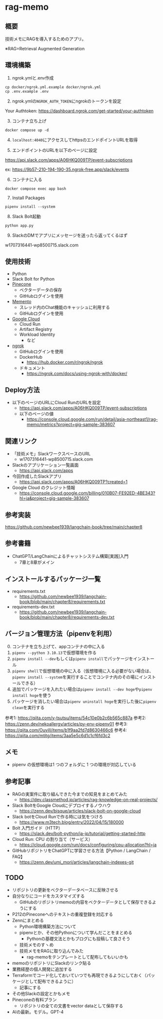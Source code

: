# rag-memo

## 概要

技術メモにRAGを導入するためのアプリ。

※RAG=Retrieval Augmented Generation

## 環境構築

1. ngrok.ymlと.env作成

```shell
cp docker/ngrok.yml.example docker/ngrok.yml
cp .env.example .env
```

2. ngrok.ymlの`NGROK_AUTH_TOKEN`にngrokのトークンを設定

Your Authtoken:  https://dashboard.ngrok.com/get-started/your-authtoken

3. コンテナ立ち上げ

```
docker compose up -d
```

4. `localhost:4040`にアクセスしてhttpsのエンドポイントURLを取得

5. エンドポイントのURLを以下のページに設定

https://api.slack.com/apps/A06HKQ009TP/event-subscriptions

ex: https://9b57-210-194-190-35.ngrok-free.app/slack/events

6. コンテナに入る

```shell
docker compose exec app bash
```

7. Install Packages

```shell
pipenv install --system
```

8. Slack Bolt起動

```shell
python app.py
```

9. SlackのDMでアプリにメッセージを送ったら返ってくるはず

w1707316441-wp8500715.slack.com

## 使用技術

- Python
- Slack Bolt for Python
- [Pinecone](https://www.pinecone.io/)
    - ベクターデータの保存
    - GitHubログインを使用
- [Memento](https://www.gomomento.com/)
    - スレッド内のChat機能のキャッシュに利用する
    - GitHubログインを使用
- [Google Cloud](https://console.cloud.google.com/welcome?project=gig-sample-383607)
    - Cloud Run
    - Artifact Registry
    - Workload Identity
        - など    
- [ngrok](https://dashboard.ngrok.com/get-started/setup/macos)
    - GitHubログインを使用
    - DockerHub
        - https://hub.docker.com/r/ngrok/ngrok
    - ドキュメント
        - https://ngrok.com/docs/using-ngrok-with/docker/    

## Deploy方法

- 以下のページのURLにCloud RunのURLを設定
    - https://api.slack.com/apps/A06HKQ009TP/event-subscriptions
    - 以下のページの値
        - https://console.cloud.google.com/run/detail/asia-northeast1/rag-memo/metrics?project=gig-sample-383607

## 関連リンク

- 「技術メモ」SlackワークスペースのURL
    - w1707316441-wp8500715.slack.com
- Slackのアプリケーション一覧画面
    - https://api.slack.com/apps
- 今回作成したSlackアプリ
    - https://api.slack.com/apps/A06HKQ009TP?created=1
- Google Cloud のクレジット情報
    - https://console.cloud.google.com/billing/010B07-FE92ED-4BE343?hl=ja&project=gig-sample-383607

## 参考実装

https://github.com/newbee1939/langchain-book/tree/main/chapter8

## 参考書籍

- ChatGPT/LangChainによるチャットシステム構築[実践]入門
    - 7章と8章がメイン

## インストールするパッケージ一覧

- requirements.txt
    - https://github.com/newbee1939/langchain-book/blob/main/chapter8/requirements.txt
- requirements-dev.txt
    - https://github.com/newbee1939/langchain-book/blob/main/chapter8/requirements-dev.txt

## バージョン管理方法（pipenvを利用）

0. コンテナを立ち上げて、appコンテナの中に入る
1. `pipenv --python 3.10.13`で仮想環境を作る
2. `pipenv install --dev`もしくは`pipenv install`でパッケージをインストール
3. `pipenv shell`で仮想環境の中に入る（仮想環境に入る必要がない場合は、`pipenv install --system`を実行することでコンテナ内のその場にインストールできる）
4. 追加でパッケージを入れたい場合は`pipenv install --dev hoge`や`pipenv install hoge`を使う
5. パッケージを消したい場合は`pipenv uninstall hoge`を実行した後に`pipenv clean`を実行する

参考1: https://qiita.com/y-tsutsu/items/54c10e0b2c6b565c887a
参考2: https://zenn.dev/nekoallergy/articles/py-env-pipenv01
参考3: https://qiita.com/Ouvill/items/b1f9aa2fd7d8630466c6
参考4: https://qiita.com/mtitg/items/3aa5e5c6d1c1cf6fd3c2

## メモ

- pipenv の仮想環境は1 つのフォルダに 1 つの環境が対応している

## 参考記事

- RAGの実案件に取り組んできた今までの知見をまとめてみた
    - https://dev.classmethod.jp/articles/rag-knowledge-on-real-projects/
- Slack BoltをGoogle Cloudにデプロイするノウハウ
    - https://zenn.dev/bisque/articles/slack-bolt-on-google-cloud
- Slack botをCloud Runで作る時には気をつけろ
    - https://www.m3tech.blog/entry/2022/04/15/180000    
- Bolt 入門ガイド（HTTP）
    - https://slack.dev/bolt-python/ja-jp/tutorial/getting-started-http
- Cloud Run: CPU の割り当て（サービス）
    - https://cloud.google.com/run/docs/configuring/cpu-allocation?hl=ja
- GitHubリポジトリをChatGPTに学習させる方法【Python / LangChain / FAQ】
    - https://zenn.dev/umi_mori/articles/langchain-indexes-git

## TODO

- リポジトリの更新をベクターデータベースに反映させる
- 自分なりにコードをカスタマイズする
    - GitHubのリポジトリmemoの内容をベクターデータとして保存できるようにする
- P212のPineconeへのテキストの重複登録を対応する
- Zennにまとめる
    - Python環境構築方法について
    - pipenvとか、その他Pythonについて学んだことをまとめる
        - Pythonの基礎文法とかもブログにも投稿して良さそう
    - 技術メモのすヽめ
    - 技術メモをRAGに取り込んでみた
        - rag-memoをテンプレートとして配布してもいいかも
- memoのリポジトリにSlackのリンク貼る
- 業務経歴の個人開発に追加する
- Terraformでコード化しておいていつでも再現できるようにしておく（パッケージとして配布できるように）
    - 記事にする
- その他Slackの設定とかもメモ
- Pineconeの有料プラン
    - リポジトリの全ての文書をvector dataとして保存する
- AIの最新。モデル。GPT-4
